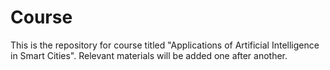 # Course
 This is the repository for course titled "Applications of Artificial Intelligence in Smart Cities". Relevant materials will be added one after another.
